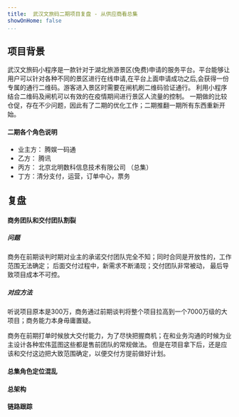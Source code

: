```yaml
---
title:  武汉文旅码二期项目复盘 - 从供应商看总集
showOnHome: false
...
```


## 项目背景
武汉文旅码小程序是一款针对于湖北旅游景区(免费)申请的服务平台。平台能够让用户可以针对各种不同的景区进行在线申请,在平台上面申请成功之后,会获得一份专属的通行二维码。游客进入景区时需要在闸机刷二维码验证通行。 利用小程序结合二维码及闸机可以有效的在疫情期间进行景区人流量的控制。 一期做的比较仓促，存在不少问题，因此有了二期的优化工作；二期推翻一期所有东西重新开始。  

#### 二期各个角色说明
 - 业主方： 腾娱一码通 
 - 乙方： 腾讯
 - 丙方： 北京北明数科信息技术有限公司 （总集）
 - 丁方：清分支付，运营，订单中心，票务

## 复盘

#### 商务团队和交付团队割裂

##### 问题
商务在前期谈判时期对业主的承诺交付团队完全不知；同时合同是开放性的，工作范围无法确定； 后面交付过程中，新需求不断涌现；交付团队非常被动， 最后导致项目成本不可控。 

##### 对应方法
听说项目原本是300万，商务通过前期谈判将整个项目拉高到一个7000万级的大项目；商务能力本身毋庸置疑。

商务在前期打单时候放大交付能力，为了尽快把握商机；在和业务沟通的时候为业主设计各种宏伟蓝图这些都是售前团队的常规做法。 但是在项目拿下后，还是应该和交付这边把大致范围确定，以便交付方提前做好计划。



#### 总集角色定位混乱


#### 总架构

#### 链路跟踪
